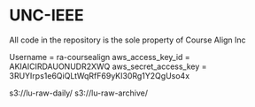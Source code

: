 # UNC-IEEE
All code in the repository is the sole property of Course Align Inc

Username = ra-coursealign
aws_access_key_id = AKIAICIRDAUONUDR2XWQ
aws_secret_access_key = 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

s3://lu-raw-daily/
s3://lu-raw-archive/
